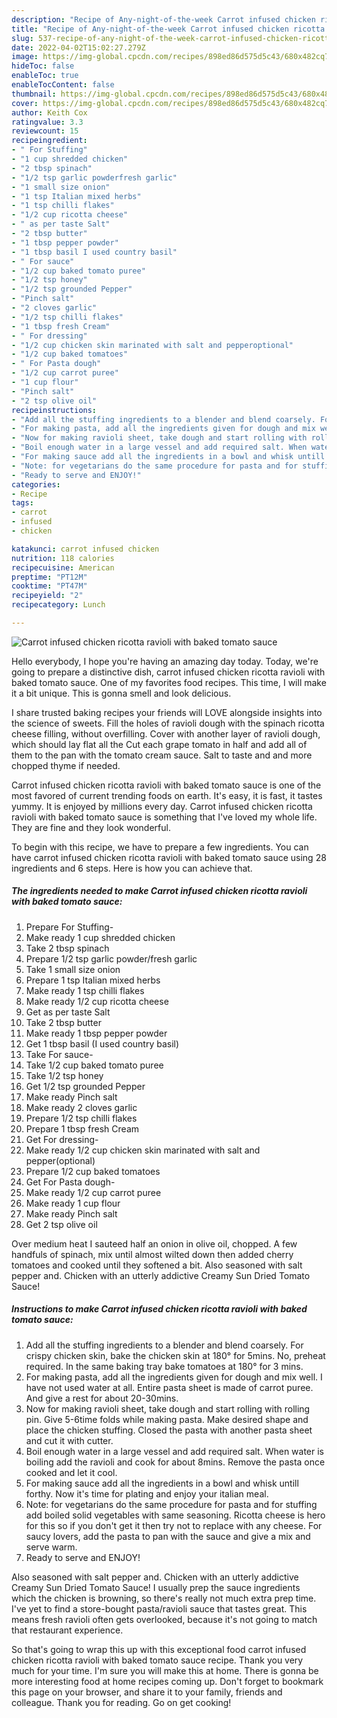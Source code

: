```yaml
---
description: "Recipe of Any-night-of-the-week Carrot infused chicken ricotta ravioli with baked tomato sauce"
title: "Recipe of Any-night-of-the-week Carrot infused chicken ricotta ravioli with baked tomato sauce"
slug: 537-recipe-of-any-night-of-the-week-carrot-infused-chicken-ricotta-ravioli-with-baked-tomato-sauce
date: 2022-04-02T15:02:27.279Z
image: https://img-global.cpcdn.com/recipes/898ed86d575d5c43/680x482cq70/carrot-infused-chicken-ricotta-ravioli-with-baked-tomato-sauce-recipe-main-photo.jpg
hideToc: false
enableToc: true
enableTocContent: false
thumbnail: https://img-global.cpcdn.com/recipes/898ed86d575d5c43/680x482cq70/carrot-infused-chicken-ricotta-ravioli-with-baked-tomato-sauce-recipe-main-photo.jpg
cover: https://img-global.cpcdn.com/recipes/898ed86d575d5c43/680x482cq70/carrot-infused-chicken-ricotta-ravioli-with-baked-tomato-sauce-recipe-main-photo.jpg
author: Keith Cox
ratingvalue: 3.3
reviewcount: 15
recipeingredient:
- " For Stuffing"
- "1 cup shredded chicken"
- "2 tbsp spinach"
- "1/2 tsp garlic powderfresh garlic"
- "1 small size onion"
- "1 tsp Italian mixed herbs"
- "1 tsp chilli flakes"
- "1/2 cup ricotta cheese"
- " as per taste Salt"
- "2 tbsp butter"
- "1 tbsp pepper powder"
- "1 tbsp basil I used country basil"
- " For sauce"
- "1/2 cup baked tomato puree"
- "1/2 tsp honey"
- "1/2 tsp grounded Pepper"
- "Pinch salt"
- "2 cloves garlic"
- "1/2 tsp chilli flakes"
- "1 tbsp fresh Cream"
- " For dressing"
- "1/2 cup chicken skin marinated with salt and pepperoptional"
- "1/2 cup baked tomatoes"
- " For Pasta dough"
- "1/2 cup carrot puree"
- "1 cup flour"
- "Pinch salt"
- "2 tsp olive oil"
recipeinstructions:
- "Add all the stuffing ingredients to a blender and blend coarsely. For crispy chicken skin, bake the chicken skin at 180° for 5mins. No, preheat required. In the same baking tray bake tomatoes at 180° for 3 mins."
- "For making pasta, add all the ingredients given for dough and mix well. I have not used water at all. Entire pasta sheet is made of carrot puree. And give a rest for about 20-30mins."
- "Now for making ravioli sheet, take dough and start rolling with rolling pin. Give 5-6time folds while making pasta. Make desired shape and place the chicken stuffing. Closed the pasta with another pasta sheet and cut it with cutter."
- "Boil enough water in a large vessel and add required salt. When water is boiling add the ravioli and cook for about 8mins. Remove the pasta once cooked and let it cool."
- "For making sauce add all the ingredients in a bowl and whisk untill forthy. Now it&#39;s time for plating and enjoy your italian meal."
- "Note: for vegetarians do the same procedure for pasta and for stuffing add boiled solid vegetables with same seasoning. Ricotta cheese is hero for this so if you don&#39;t get it then try not to replace with any cheese. For saucy lovers, add the pasta to pan with the sauce and give a mix and serve warm."
- "Ready to serve and ENJOY!"
categories:
- Recipe
tags:
- carrot
- infused
- chicken

katakunci: carrot infused chicken 
nutrition: 118 calories
recipecuisine: American
preptime: "PT12M"
cooktime: "PT47M"
recipeyield: "2"
recipecategory: Lunch

---
```



![Carrot infused chicken ricotta ravioli with baked tomato sauce](https://img-global.cpcdn.com/recipes/898ed86d575d5c43/680x482cq70/carrot-infused-chicken-ricotta-ravioli-with-baked-tomato-sauce-recipe-main-photo.jpg)

Hello everybody, I hope you're having an amazing day today. Today, we're going to prepare a distinctive dish, carrot infused chicken ricotta ravioli with baked tomato sauce. One of my favorites food recipes. This time, I will make it a bit unique. This is gonna smell and look delicious.

I share trusted baking recipes your friends will LOVE alongside insights into the science of sweets. Fill the holes of ravioli dough with the spinach ricotta cheese filling, without overfilling. Cover with another layer of ravioli dough, which should lay flat all the Cut each grape tomato in half and add all of them to the pan with the tomato cream sauce. Salt to taste and and more chopped thyme if needed.

Carrot infused chicken ricotta ravioli with baked tomato sauce is one of the most favored of current trending foods on earth. It's easy, it is fast, it tastes yummy. It is enjoyed by millions every day. Carrot infused chicken ricotta ravioli with baked tomato sauce is something that I've loved my whole life. They are fine and they look wonderful.


To begin with this recipe, we have to prepare a few ingredients. You can have carrot infused chicken ricotta ravioli with baked tomato sauce using 28 ingredients and 6 steps. Here is how you can achieve that.

<!--inarticleads1-->

##### The ingredients needed to make Carrot infused chicken ricotta ravioli with baked tomato sauce:

1. Prepare  For Stuffing-
1. Make ready 1 cup shredded chicken
1. Take 2 tbsp spinach
1. Prepare 1/2 tsp garlic powder/fresh garlic
1. Take 1 small size onion
1. Prepare 1 tsp Italian mixed herbs
1. Make ready 1 tsp chilli flakes
1. Make ready 1/2 cup ricotta cheese
1. Get  as per taste Salt
1. Take 2 tbsp butter
1. Make ready 1 tbsp pepper powder
1. Get 1 tbsp basil (I used country basil)
1. Take  For sauce-
1. Take 1/2 cup baked tomato puree
1. Take 1/2 tsp honey
1. Get 1/2 tsp grounded Pepper
1. Make ready Pinch salt
1. Make ready 2 cloves garlic
1. Prepare 1/2 tsp chilli flakes
1. Prepare 1 tbsp fresh Cream
1. Get  For dressing-
1. Make ready 1/2 cup chicken skin marinated with salt and pepper(optional)
1. Prepare 1/2 cup baked tomatoes
1. Get  For Pasta dough-
1. Make ready 1/2 cup carrot puree
1. Make ready 1 cup flour
1. Make ready Pinch salt
1. Get 2 tsp olive oil


Over medium heat I sauteed half an onion in olive oil, chopped. A few handfuls of spinach, mix until almost wilted down then added cherry tomatoes and cooked until they softened a bit. Also seasoned with salt pepper and. Chicken with an utterly addictive Creamy Sun Dried Tomato Sauce! 

<!--inarticleads2-->

##### Instructions to make Carrot infused chicken ricotta ravioli with baked tomato sauce:

1. Add all the stuffing ingredients to a blender and blend coarsely. For crispy chicken skin, bake the chicken skin at 180° for 5mins. No, preheat required. In the same baking tray bake tomatoes at 180° for 3 mins.
1. For making pasta, add all the ingredients given for dough and mix well. I have not used water at all. Entire pasta sheet is made of carrot puree. And give a rest for about 20-30mins.
1. Now for making ravioli sheet, take dough and start rolling with rolling pin. Give 5-6time folds while making pasta. Make desired shape and place the chicken stuffing. Closed the pasta with another pasta sheet and cut it with cutter.
1. Boil enough water in a large vessel and add required salt. When water is boiling add the ravioli and cook for about 8mins. Remove the pasta once cooked and let it cool.
1. For making sauce add all the ingredients in a bowl and whisk untill forthy. Now it&#39;s time for plating and enjoy your italian meal.
1. Note: for vegetarians do the same procedure for pasta and for stuffing add boiled solid vegetables with same seasoning. Ricotta cheese is hero for this so if you don&#39;t get it then try not to replace with any cheese. For saucy lovers, add the pasta to pan with the sauce and give a mix and serve warm.
1. Ready to serve and ENJOY!

Also seasoned with salt pepper and. Chicken with an utterly addictive Creamy Sun Dried Tomato Sauce! I usually prep the sauce ingredients which the chicken is browning, so there&#39;s really not much extra prep time. I&#39;ve yet to find a store-bought pasta/ravioli sauce that tastes great. This means fresh ravioli often gets overlooked, because it&#39;s not going to match that restaurant experience. 

So that's going to wrap this up with this exceptional food carrot infused chicken ricotta ravioli with baked tomato sauce recipe. Thank you very much for your time. I'm sure you will make this at home. There is gonna be more interesting food at home recipes coming up. Don't forget to bookmark this page on your browser, and share it to your family, friends and colleague. Thank you for reading. Go on get cooking!
